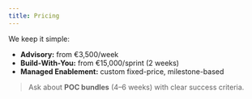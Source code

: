 ```yaml
---
title: Pricing
---
```


We keep it simple:

- **Advisory:** from €3,500/week
- **Build-With-You:** from €15,000/sprint (2 weeks)
- **Managed Enablement:** custom fixed-price, milestone-based

> Ask about **POC bundles** (4–6 weeks) with clear success criteria.
